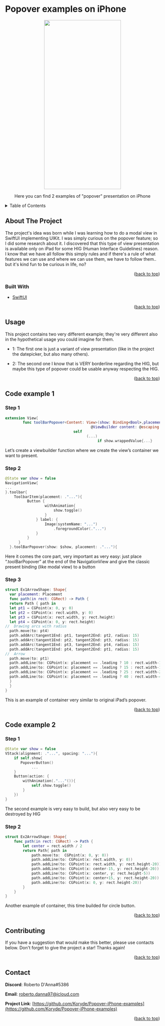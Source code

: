 <div id="top"></div>

# Popover examples on iPhone

  <p align="center">
  </p>
</div>

<p align="center">
<img width="250" height="550" src ="https://user-images.githubusercontent.com/94546744/161548450-f126b087-b8e7-4c0e-92dc-9266742595bc.gif">
</p>
<p align="center">
	Here you can find 2 examples of "popover" presentation on iPhone
</p>
<details>
  <summary>Table of Contents</summary>
  <ol>
    <li>
      <a href="#about-the-project">About The Project</a>
      <ul>
        <li><a href="#built-with">Built With</a></li>
      </ul>
    </li>
    <li><a href="#usage">Usage</a></li>
    <li>
      <a href="#code-example-1">Code example n°1</a>
      <ul>
        <li><a href="#step-1">Step 1</a></li>
        <li><a href="#step-2">Step 2</a></li>
        <li><a href="#step-3">Step 3</a></li>
      </ul>
    </li>
    <li>
      <a href="#code-example-2">Code example n°2</a>
      <ul>
        <li><a href="#step-1">Step 1</a></li>
        <li><a href="#step-2">Step 2</a></li>
      </ul>
    </li>
    <li><a href="#contributing">Contributing</a></li>
    <li><a href="#contact">Contact</a></li>
  </ol>
</details>


## About The Project

The project's idea was born while I was learning how to do a modal view in SwiftUI implementing UIKit. I was simply curious on the popover feature; so I did some research about it.
I discovered that this type of view presentation is available only on iPad for some HIG (Human Interface Guidelines) reason.
I know that we have all follow this simply rules and if there's a rule of what features we can use and where we can use them, we have to follow them.. but it's kind fun to be curious in life, no?


<p align="right">(<a href="#top">back to top</a>)</p>


### Built With

* [SwiftUI](https://developer.apple.com/xcode/swiftui/)

<p align="right">(<a href="#top">back to top</a>)</p>


## Usage

This project contains two very different example; they're very different also in the hypothetical usage you could imagine for them.

* 1: The first one is just a variant of view presentation (like in the project the datepicker, but also many others).

* 2: The second one I know that is VERY borderline regarding the HIG, but maybe this type of popover could be usable anyway respecting the HIG.

<p align="right">(<a href="#top">back to top</a>)</p>


## Code example 1

### Step 1

```Swift
extension View{
		func toolBarPopover<Content: View>(show: Binding<Bool>,placement: Placement = .leading,
                                       @ViewBuilder content: @escaping ()->Content)->some View{
                               self
                                     (...)
                                          if show.wrappedValue{...}
```
Let’s create a viewbuilder function where we create the view’s container we want to present.

### Step 2

```Swift
@State var show = false
NavigationView{
...
}.toolbar{
    ToolbarItem(placement: ."..."){
          Button {
                  withAnimation{
                      show.toggle()
                  }
              } label: {
                  Image(systemName: "...")
                      .foregroundColor(."...")
              }
          }
      }
  }.toolBarPopover(show: $show, placement: ."..."){
```
Here it comes the core part, very important as very easy: just place “.toolBarPopover” at the end of the NavigationView and give the classic present binding (like modal view) to a button

### Step 3

```Swift
struct Ex1ArrowShape: Shape{
  var placement: Placement
  func path(in rect: CGRect) -> Path {
  return Path { path in
  let pt1 = CGPoint(x: 0, y: 0)
  let pt2 = CGPoint(x: rect.width, y: 0)
  let pt3 = CGPoint(x: rect.width, y: rect.height)
  let pt4 = CGPoint(x: 0, y: rect.height)
//  Drawing arcs with radius
  path.move(to: pt4)
  path.addArc(tangent1End: pt1, tangent2End: pt2, radius: 15)
  path.addArc(tangent1End: pt2, tangent2End: pt3, radius: 15)
  path.addArc(tangent1End: pt3, tangent2End: pt4, radius: 15)
  path.addArc(tangent1End: pt4, tangent2End: pt1, radius: 15)
//  Arrow
  path.move(to: pt1)
  path.addLine(to: CGPoint(x: placement == .leading ? 10 : rect.width-10, y: 0))
  path.addLine(to: CGPoint(x: placement == .leading ? 15 : rect.width-15, y: 0))
  path.addLine(to: CGPoint(x: placement == .leading ? 25 : rect.width-25, y: -15))
  path.addLine(to: CGPoint(x: placement == .leading ? 40 : rect.width-40, y: 0))
  }
  }
}
```
This is an example of container very similar to original iPad’s popover.

<p align="right">(<a href="#top">back to top</a>)</p>

## Code example 2

### Step 1

```Swift
@State var show = false
VStack(alignment: ."...", spacing: "..."){
	if self.show{
	   PopoverButton()
	        ...
	}
	Button(action: {
	    withAnimation(."..."()){
	        self.show.toggle()
	    }  
	})
}
```
The second example is very easy to build, but also very easy to be destroyed by HIG


### Step 2

```Swift
struct Ex2ArrowShape: Shape{
    func path(in rect: CGRect) -> Path {
        let center = rect.width / 2
        return Path{ path in
            path.move(to:  CGPoint(x: 0, y: 0))
            path.addLine(to: CGPoint(x: rect.width, y: 0))
            path.addLine(to: CGPoint(x: rect.width, y: rect.height-20))
            path.addLine(to: CGPoint(x: center-15, y: rect.height-20))
            path.addLine(to: CGPoint(x: center, y: rect.height-5))
            path.addLine(to: CGPoint(x: center+15, y: rect.height-20))
            path.addLine(to: CGPoint(x: 0, y: rect.height-20))
        }
    }
}
```
Another example of container, this time builded for circle button.

<p align="right">(<a href="#top">back to top</a>)</p>


## Contributing

If you have a suggestion that would make this better, please use contacts below.
Don't forget to give the project a star! Thanks again!

<p align="right">(<a href="#top">back to top</a>)</p>


## Contact

**Discord**:  Roberto D'Anna#5386

**Email**: [roberto.danna97@icloud.com](mailto:roberto.danna97@icloud.com)

**Project Link**: [https://github.com/Koryde/Popover-iPhone-examples](https://github.com/Koryde/Popover-iPhone-examples)

<p align="right">(<a href="#top">back to top</a>)</p>
